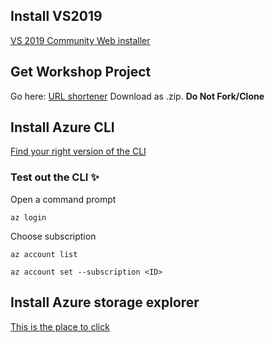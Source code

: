 ## Install VS2019
[VS 2019 Community Web installer](https://visualstudio.microsoft.com/vs/)

## Get Workshop Project
Go here: [URL shortener](https://github.com/fxmauricard/aspnetcore-url-shortener )
Download as .zip. __Do Not Fork/Clone__

## Install Azure CLI
[Find your right version of the CLI](https://docs.microsoft.com/en-us/cli/azure/install-azure-cli?view=azure-cli-latest )

### Test out the CLI :sparkles:
Open a command prompt 

`az login`

Choose subscription

`az account list`

`az account set --subscription <ID>`


## Install Azure storage explorer
[This is the place to click](https://azure.microsoft.com/en-gb/features/storage-explorer/)